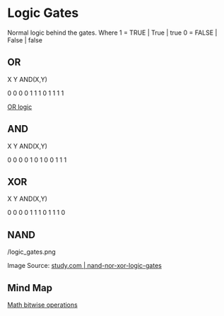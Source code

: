 # Logic Gates

Normal logic behind the gates.
Where 
1 = TRUE | True | true
0 = FALSE | False | false

## OR

X      Y     AND(X,Y)

0       0           0
0       1            1
1        0           1
1        1            1

[OR logic](https://www.electronics-tutorials.ws/logic/logic_3.html)


## AND

X      Y     AND(X,Y)

0       0           0
0       1            0
1        0           0
1        1            1

## XOR

X      Y     AND(X,Y)

0       0           0
0       1            1
1        0           1
1        1            0



## NAND

/logic\_gates.png

Image Source: [study.com | nand-nor-xor-logic-gates](https://study.com/academy/lesson/nand-nor-xor-logic-gates.html)

## Mind Map

[Math bitwise operations](bitwise.md)